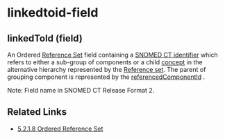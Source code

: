 # linkedtoid-field

## linkedToId (field)

An Ordered [Reference Set](https://confluence.ihtsdotools.org/display/DOCGLOSS/Reference+Set) field containing a [SNOMED CT identifier](https://confluence.ihtsdotools.org/display/DOCGLOSS/SNOMED+CT+identifier) which refers to either a sub-group of components or a child [concept](https://confluence.ihtsdotools.org/display/DOCGLOSS/concept) in the alternative hierarchy represented by the [Reference set](https://confluence.ihtsdotools.org/display/DOCGLOSS/Reference+set). The parent of grouping component is represented by the [referencedComponentId](https://confluence.ihtsdotools.org/display/DOCGLOSS/referencedComponentId) .

Note: Field name in SNOMED CT Release Format 2.

## Related Links

* [5.2.1.8 Ordered Reference Set](../5.2.1.8-Ordered-Reference-Set_28739371.html)
